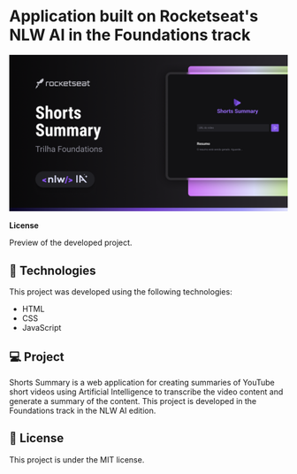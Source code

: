 # Application built on Rocketseat's NLW AI in the Foundations track

![Preview](https://github.com/rocketseat-education/nlw-ai-foundations/raw/main/.github/preview.png)

**License**

Preview of the developed project.

## 🚀 Technologies
This project was developed using the following technologies:

- HTML
- CSS
- JavaScript

## 💻 Project
Shorts Summary is a web application for creating summaries of YouTube short videos using Artificial Intelligence to transcribe the video content and generate a summary of the content. This project is developed in the Foundations track in the NLW AI edition.

## 📝 License
This project is under the MIT license.
